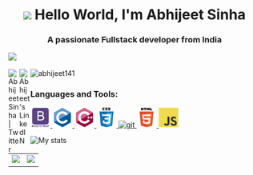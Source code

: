 <h1 align="center"><img src="https://emojis.slackmojis.com/emojis/images/1531849430/4246/blob-sunglasses.gif?1531849430" width="30"/> Hello World, I'm Abhijeet Sinha</h1>
<h3 align="center">A passionate Fullstack developer from India</h3>

![](https://github.com/halfrost/halfrost/blob/master/icons/header_.png)

<a href="https://twitter.com/Abhijee64915105">
  <img align="left" alt="Abhijeet Sinha | Twitter" width="22px" src="https://raw.githubusercontent.com/peterthehan/peterthehan/master/assets/twitter.svg" />
</a>
<a href="https://www.linkedin.com/in/abhijeet-sinha-17438b1b1/">
  <img align="left" alt="Abhijeet's LinkedIN" width="22px" src="https://raw.githubusercontent.com/peterthehan/peterthehan/master/assets/linkedin.svg" />
</a>

<p align="left"> <img src="https://komarev.com/ghpvc/?username=abhijeet141&label=Profile%20views&color=0e75b6&style=flat" alt="abhijeet141" /> </p>

<h3 align="left">Languages and Tools:</h3>
<p align="left"></a> <a href="https://getbootstrap.com" target="_blank"> <img src="https://raw.githubusercontent.com/devicons/devicon/master/icons/bootstrap/bootstrap-plain-wordmark.svg" alt="bootstrap" width="40" height="40"/> </a> <a href="https://www.cprogramming.com/" target="_blank"> <img src="https://raw.githubusercontent.com/devicons/devicon/master/icons/c/c-original.svg" alt="c" width="40" height="40"/> </a> <a href="https://www.w3schools.com/cpp/" target="_blank"> <img src="https://raw.githubusercontent.com/devicons/devicon/master/icons/cplusplus/cplusplus-original.svg" alt="cplusplus" width="40" height="40"/> </a> <a href="https://www.w3schools.com/css/" target="_blank"> <img src="https://raw.githubusercontent.com/devicons/devicon/master/icons/css3/css3-original-wordmark.svg" alt="css3" width="40" height="40"/> </a> <a href="https://git-scm.com/" target="_blank"> <img src="https://www.vectorlogo.zone/logos/git-scm/git-scm-icon.svg" alt="git" width="40" height="40"/> </a> <a href="https://www.w3.org/html/" target="_blank"> <img src="https://raw.githubusercontent.com/devicons/devicon/master/icons/html5/html5-original-wordmark.svg" alt="html5" width="40" height="40"/> </a> <a href="https://developer.mozilla.org/en-US/docs/Web/JavaScript" target="_blank"> <img src="https://raw.githubusercontent.com/devicons/devicon/master/icons/javascript/javascript-original.svg" alt="javascript" width="40" height="40"/> </a> </p>


![My stats](https://github-readme-stats.vercel.app/api?username=abhijeet141&show_icons=true&include_all_commits=true&theme=radical)

<table><tr><td><img src="https://github-readme-stats.vercel.app/api/top-langs/?username=abhijeet141&layout=compact"/></td><td><img src="https://github-readme-streak-stats.herokuapp.com/?user=abhijeet141 "/></td></tr></table>





